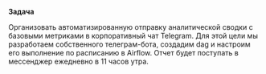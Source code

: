 **Задача**

Организовать автоматизированную отправку аналитической сводки с базовыми метриками в корпоративный чат Telegram. Для этой цели мы разработаем собственного телеграм-бота, создадим dag и настроим его выполнение по расписанию в Airflow. Отчет будет поступать в мессенджер ежедневно в 11 часов утра.

